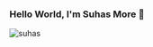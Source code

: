 ### Hello World, I'm Suhas More 👋
![suhas](https://suhas010.com/static/suhas-more-555bf5e4e88631fab709ecba8f320b4a.jpg)

<!--
**Suhas010/Suhas010** is a ✨ _special_ ✨ repository because its `README.md` (this file) appears on your GitHub profile.

Here are some ideas to get you started:

- 🔭 I’m currently working on ...
- 🌱 I’m currently learning ...
- 👯 I’m looking to collaborate on ...
- 🤔 I’m looking for help with ...
- 💬 Ask me about ...
- 📫 How to reach me: ...
- 😄 Pronouns: ...
- ⚡ Fun fact: ...
-->
